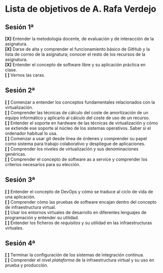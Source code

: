 # Lista de objetivos de A. Rafa Verdejo

## Sesión 1ª

**\[X\]** Entender la metodología docente, de evaluación y de interacción de la asignatura.  
**\[X\]** Darse de alta y comprender el funcionamiento básico de GitHub y la lista de correo de la asignatura; conocer el resto de los recursos de la asignatura.  
**\[X\]** Entender el concepto de software libre y su aplicación práctica en clase.  
**\[ \]** Vernos las caras.  

## Sesión 2ª

**\[ \]** Comenzar a entender los conceptos fundamentales relacionados con la virtualización.  
**\[ \]** Comprender las técnicas de cálculo del coste de amortización de un equipo informático y aplicarlo al cálculo del coste de uso de un recurso.  
**\[ \]** Entender el soporte en hardware de las técnicas de virtualización y cómo se extiende ese soporte al núcleo de los sistemas operativos. Saber si el ordenador habitual lo usa.  
**\[ \]** Comenzar a usar git desde línea de órdenes y comprender su papel como sistema para trabajo colaborativo y despliegue de aplicaciones.  
**\[ \]** Comprender los niveles de virtualización y sus denominaciones genéricas.  
**\[ \]** Comprender el concepto de software as a service y comprender los criterios necesarios para su elección.  

## Sesión 3ª

**\[ \]** Entender el concepto de DevOps y cómo se traduce al ciclo de vida de una aplicación.  
**\[ \]** Comprender cómo las pruebas de software encajan dentro del concepto de infraestructura virtual.  
**\[ \]** Usar los entornos virtuales de desarrollo en diferentes lenguajes de programación y entender su utilidad.  
**\[ \]** Entender los ficheros de *requisitos* y su utilidad en las infraestructuras virtuales.  

## Sesión 4ª

**\[ \]** Terminar la configuración de los sistemas de integración continua.  
**\[ \]** Comprender el nivel *plataforma* de la infraestructura virtual y su uso en prueba y producción.  
